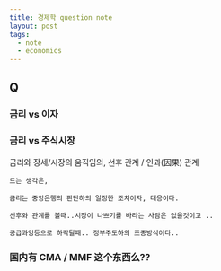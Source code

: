 ```yaml
---
title: 경제학 question note
layout: post
tags:
  - note
  - economics
---
```


## Q

### 금리 vs 이자

### 금리 vs 주식시장

금리와 장세/시장의 움직임의, 선후 관계 / 인과(因果) 관계

    드는 생각은,

    금리는 중앙은행의 판단하의 일정한 조치이자, 대응이다.

    선후와 관계를 볼때..시장이 나쁘기를 바라는 사람은 없을것이고 ..

    공급과잉등으로 하락될때.. 정부주도하의 조종방식이다..

### 国内有 CMA / MMF 这个东西么??

